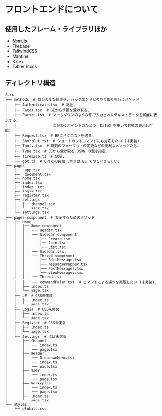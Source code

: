 # フロントエンドについて

## 使用したフレーム・ライブラリほか

- **Next.js**
- Firebase
- TailwindCSS
- Mantine
- Katex
- Tabler Icons

## ディレクトリ構造

    /src
    ├── methods  # ロジカルな処理や, バックエンドとのやり取りを行うメソッド
    │   ├── Authenticate.tsx  # 認証.
    │   ├── Fetch.tsx  # BEから情報を受け取る.
    │   ├── Parser.tsx  # マークダウンのような形で入力されたテキストデータを綺麗に表示する.
    │   │                 こだわりポイントのひとつ. KaTeX を用いて数式の表示も可能!
    │   ├── Request.tsx  # BEにリクエストを送る.
    │   ├── ShortCut.txt  # ショートカットコマンドにも対応したい (未実装).
    │   ├── Tools.tsx  # 時刻のフォーマットの変更などの便利なメソッドたち.
    │   ├── Type.tsx  # BEから受け取る JSON の型を指定.
    │   ├── firebase.ts  # 認証.
    │   └── gpt.ts  # GPTとの接続 (本当は BE でやるべきらしい)
    ├── pages
    │   ├── _app.tsx
    │   ├── _document.tsx
    │   ├── home.tsx
    │   ├── index.tsx
    │   ├── index_.txt
    │   ├── login.tsx
    │   ├── register.tsx
    │   ├── settings
    │   │   ├── channel.tsx
    │   │   └── user.tsx
    │   └── settings.tsx
    ├── pages-component  # 表示するためのメソッド
    │   ├── Home
    │   │   ├── Home-component
    │   │   │   ├── Header.tsx
    │   │   │   ├── Sidebar-component
    │   │   │   │   ├── Create.tsx
    │   │   │   │   ├── Join.tsx
    │   │   │   │   └── List.tsx
    │   │   │   ├── Sidebar.tsx
    │   │   │   ├── Thread-component
    │   │   │   │   ├── EditMessage.tsx
    │   │   │   │   ├── MessageWrapper.tsx
    │   │   │   │   ├── PostMessages.tsx
    │   │   │   │   └── ViewMessages.tsx
    │   │   │   ├── Thread.tsx
    │   │   │   └── commandPalet.txt  # コマンドによる操作を実現したい (未実装).
    │   │   ├── index.ts
    │   │   └── page.tsx
    │   ├── LP  # CSS未実装
    │   │   ├── index.ts
    │   │   └── page.tsx
    │   ├── Login  # CSS未実装
    │   │   ├── index.ts
    │   │   └── page.tsx
    │   ├── Register  # CSS未実装
    │   │   ├── index.ts
    │   │   └── page.tsx
    │   └── Settings  # ほぼ未実装
    │       ├── Channel
    │       │   ├── index.ts
    │       │   └── page.tsx
    │       ├── Header
    │       │   ├── DropdownMenu.tsx
    │       │   ├── index.ts
    │       │   └── page.tsx
    │       ├── User
    │       │   ├── index.ts
    │       │   └── page.tsx
    │       ├── Workspace
    │       │   ├── index.ts
    │       │   └── page.tsx
    │       ├── index.ts
    │       └── page.tsx
    └── styles
        └── globals.css
